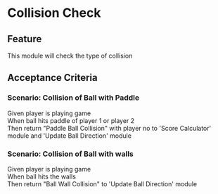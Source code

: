# Collision Check

## Feature

This module will check the type of collision

## Acceptance Criteria

### Scenario: Collision of Ball with Paddle

Given player is playing game  
When ball hits paddle of player 1 or player 2  
Then return "Paddle Ball Collision" with player no
to 'Score Calculator' module
and 'Update Ball Direction' module

### Scenario: Collision of Ball with walls

Given player is playing game  
When ball hits the walls  
Then return "Ball Wall Collision"
to 'Update Ball Direction' module
